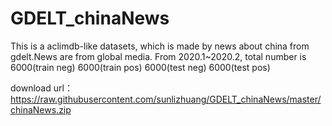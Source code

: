 # GDELT_chinaNews
This is a aclimdb-like datasets, which is made by news about china from gdelt.News are from global media. From 2020.1~2020.2, total number is 6000(train neg) 6000(train pos) 6000(test neg) 6000(test pos)

download url：https://raw.githubusercontent.com/sunlizhuang/GDELT_chinaNews/master/chinaNews.zip






